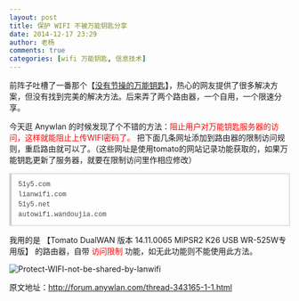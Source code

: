 ```yaml
---
layout: post
title: 保护 WIFI 不被万能钥匙分享
date: 2014-12-17 23:29
author: 老杨
comments: true
categories: [wifi 万能钥匙, 信息技术]
---
```

前阵子吐槽了一番那个【<a href="//cyhour.com/fuck-lianwifi.html " target="_blank">没有节操的万能钥匙</a>】，热心的网友提供了很多解决方案，但没有找到完美的解决方法。后来弄了两个路由器，一个自用，一个限速分享。

<!--more-->

今天逛 Anywlan 的时候发现了个不错的方法：<span style = "color:red;">阻止用户对万能钥匙服务器的访问，这样就能阻止上传WIFI密码了。 </span>把下面几条网址添加到路由器的限制访问规则，重启路由就可以了。（这些网址是使用tomato的网站记录功能获取的，如果万能钥匙更新了服务器，就要在限制访问里作相应修改）

<pre style="margin:15px 0;font:100 12px/18px monaco, andale mono, courier new;padding:10px 12px;border:#ccc 1px solid;border-left-width:4px;background-color:#fefefe;box-shadow:0 0 4px #eee;word-break:break-all;word-wrap:break-word;color:#444">51y5.com<br>lianwifi.com<br>51y5.net<br>autowifi.wandoujia.com</pre>

我用的是 【Tomato DualWAN 版本 14.11.0065 MIPSR2 K26 USB WR-525W专用版】 的路由器，自带 <span style = "color:red;">访问限制</span> 功能，如无此功能则不能使用此方法。

<img src="//cyhour.com/wp-content/uploads/2014/12/Protect-WIFI-not-be-shared-by-lanwifi.png" alt=" Protect-WIFI-not-be-shared-by-lanwifi " />

原文地址：http://forum.anywlan.com/thread-343165-1-1.html

